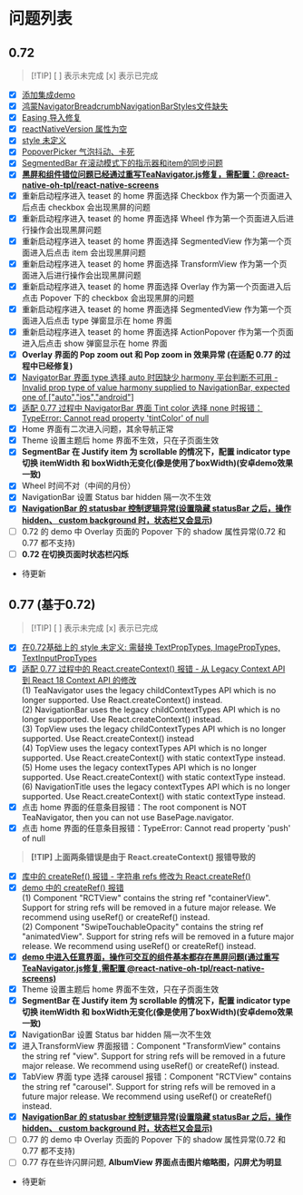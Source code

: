 # 问题列表

## 0.72
> [!TIP] [ ] 表示未完成 [x] 表示已完成
- [x] [添加集成demo](https://github.com/ChanRui09/teaset_lib_demo/commit/895e03ee017632f3ef500d7178231aa547eb3739)
- [x] [鸿蒙NavigatorBreadcrumbNavigationBarStyles文件缺失](https://github.com/ChanRui09/teaset_lib_demo/commit/141ddaf4d930f18024c46bd09c1ca01b92a42b77)
- [x] [Easing 导入修复](https://github.com/ChanRui09/teaset_lib_demo/commit/552f23a18b3a6e843519f6d9822cefb5585a13cd)
- [x] [reactNativeVersion 属性为空](https://github.com/ChanRui09/teaset_lib_demo/commit/3211eaf1b8086148af044cbcafdc96635d95d7ee)
- [x] [style 未定义](https://github.com/ChanRui09/teaset_lib_demo/commit/1f07c0f3da8e294f15623e75d41f26a9dac16d73)
- [x] [PopoverPicker 气泡抖动、卡死](https://github.com/ChanRui09/teaset_lib_demo/commit/f49863bb1d4301c8165c5515ee392295194dc750)
- [x] [SegmentedBar 在滚动模式下的指示器和item的同步问题](https://github.com/ChanRui09/teaset_lib_demo/commit/0273cbd797ed6bd86fae5ef9676b702b848a7a38) 
- [x] [**黑屏和组件错位问题已经通过重写TeaNavigator.js修复，需配置：@react-native-oh-tpl/react-native-screens**](https://github.com/ChanRui09/teaset_lib_demo/commit/6271593572ab70b3bce04ae1b6abdbcffe6c6e70) 
- [x] 重新启动程序进入 teaset 的 home 界面选择 Checkbox 作为第一个页面进入后点击 checkbox 会出现黑屏的问题
- [x] 重新启动程序进入 teaset 的 home 界面选择 Wheel 作为第一个页面进入后进行操作会出现黑屏问题
- [x] 重新启动程序进入 teaset 的 home 界面选择 SegmentedView 作为第一个页面进入后点击 item 会出现黑屏问题
- [x] 重新启动程序进入 teaset 的 home 界面选择 TransformView 作为第一个页面进入后进行操作会出现黑屏问题
- [x] 重新启动程序进入 teaset 的 home 界面选择 Overlay 作为第一个页面进入后点击 Popover 下的 checkbox 会出现黑屏的问题
- [x] 重新启动程序进入 teaset 的 home 界面选择 SegmentedView 作为第一个页面进入后点击 type 弹窗显示在 home 界面
- [x] 重新启动程序进入 teaset 的 home 界面选择 ActionPopover 作为第一个页面进入后点击 show 弹窗显示在 home 界面
- [x] **Overlay 界面的 Pop zoom out 和 Pop zoom in 效果异常 (在适配 0.77 的过程中已经修复)**  
- [x] [NavigatorBar 界面 type 选择 auto 时因缺少 harmony 平台判断不可用 - Invalid prop type of value harmony supplied to NavigationBar, expected one of ["auto","ios","android"]](https://github.com/ChanRui09/teaset_lib_demo/commit/2906c01c9839118ba9d4541e4eddbeea194161e6)  
- [x] [适配 0.77 过程中 NavigatorBar 界面 Tint color 选择 none 时报错：TypeError: Cannot read property 'tintColor' of null](https://github.com/ChanRui09/teaset_lib_demo/commit/be482960e36c0232257859e2501c89ca18dc4183)  
- [x] Home 界面有二次进入问题，其余导航正常
- [x] Theme 设置主题后 home 界面不生效，只在子页面生效
- [x] **SegmentBar 在 Justify item 为 scrollable 的情况下，配置 indicator type 切换 itemWidth 和 boxWidth无变化(像是使用了boxWidth)(安卓demo效果一致)**
- [x] Wheel 时间不对（中间的月份）
- [x] NavigationBar 设置 Status bar hidden 隔一次不生效
- [x] [**NavigationBar 的 statusbar 控制逻辑异常(设置隐藏 statusBar 之后，操作 hidden、 custom background 时，状态栏又会显示)**](https://github.com/ChanRui09/teaset_lib_demo/commit/881f8061fb98ec090d63c3e4a41d0095d49788bb)
- [ ] 0.72 的 demo 中 Overlay 页面的 Popover 下的 shadow 属性异常(0.72 和 0.77 都不支持)
- [ ] **0.72 在切换页面时状态栏闪烁**
- 待更新
## 0.77 (基于0.72)
> [!TIP] [ ] 表示未完成 [x] 表示已完成
- [x] [在0.72基础上的 style 未定义: 需替换 TextPropTypes, ImagePropTypes, TextInputPropTypes](https://github.com/ChanRui09/teaset_lib_demo/commit/ff6d5b34b1f30e6e1be9c274bca36840fef6c71e)
- [x] [适配 0.77 过程中的 React.createContext() 报错 - 从 Legacy Context API 到 React 18 Context API 的修改](https://github.com/ChanRui09/teaset_lib_demo/commit/ed2b30dce1784e873f4b806abfa16416396edfa2)   
(1) TeaNavigator uses the legacy childContextTypes API which is no longer supported. Use React.createContext() instead.  
(2) NavigationBar uses the legacy childContextTypes API which is no longer supported. Use React.createContext() instead.  
(3) TopView uses the legacy childContextTypes API which is no longer supported. Use React.createContext() instead  
(4) TopView uses the legacy contextTypes API which is no longer supported. Use React.createContext() with static contextType instead.  
(5) Home uses the legacy contextTypes API which is no longer supported. Use React.createContext() with static contextType instead.  
(6) NavigationTitle uses the legacy contextTypes API which is no longer supported. Use React.createContext() with static contextType instead.  
- [x] 点击 home 界面的任意条目报错：The root component is NOT TeaNavigator, then you can not use BasePage.navigator.
- [x] 点击 home 界面的任意条目报错：TypeError: Cannot read property 'push' of null
> **[!TIP] 上面两条错误是由于 React.createContext() 报错导致的**
- [x] [库中的 createRef() 报错 - 字符串 refs 修改为 React.createRef()](https://github.com/ChanRui09/teaset_lib_demo/commit/5192ff367ab61909c00411033f59dcce591f0803)
- [x] [demo 中的 createRef() 报错](https://github.com/ChanRui09/teaset_lib_demo/commit/dfcfcf71ab29ca58802641338c250701491ed860)  
(1) Component "RCTView" contains the string ref "containerView". Support for string refs will be removed in a future major release. We recommend using useRef() or createRef() instead.  
(2) Component "SwipeTouchableOpacity" contains the string ref "animatedView". Support for string refs will be removed in a future major release. We recommend using useRef() or createRef() instead.  
- [x] [**demo 中进入任意界面，操作可交互的组件基本都存在黑屏问题(通过重写TeaNavigator.js修复,需配置 @react-native-oh-tpl/react-native-screens)**](https://github.com/ChanRui09/teaset_lib_demo/commit/6271593572ab70b3bce04ae1b6abdbcffe6c6e70)
- [x] Theme 设置主题后 home 界面不生效，只在子页面生效
- [x] **SegmentBar 在 Justify item 为 scrollable 的情况下，配置 indicator type 切换 itemWidth 和 boxWidth无变化(像是使用了boxWidth)(安卓demo效果一致)**
- [x] NavigationBar 设置 Status bar hidden 隔一次不生效
- [x] 进入TransformView 界面报错：Component "TransformView" contains the string ref "view". Support for string refs will be removed in a future major release. We recommend using useRef() or createRef() instead.
- [x] TabView 界面 type 选择 carousel 报错：Component "RCTView" contains the string ref "carousel". Support for string refs will be removed in a future major release. We recommend using useRef() or createRef() instead.
- [x] [**NavigationBar 的 statusbar 控制逻辑异常(设置隐藏 statusBar 之后，操作 hidden、 custom background 时，状态栏又会显示)**](https://github.com/ChanRui09/teaset_lib_demo/commit/881f8061fb98ec090d63c3e4a41d0095d49788bb)
- [ ] 0.77 的 demo 中 Overlay 页面的 Popover 下的 shadow 属性异常(0.72 和 0.77 都不支持)
- [ ] 0.77 存在些许闪屏问题, **AlbumView 界面点击图片缩略图，闪屏尤为明显**
- 待更新
